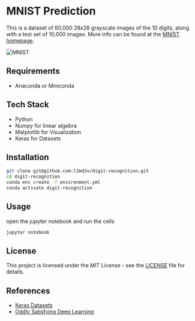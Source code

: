 # MNIST Prediction

This is a dataset of 60,000 28x28 grayscale images of the 10 digits, along with a test set of 10,000 images. More info can be found at the [MNIST homepage](http://yann.lecun.com/exdb/mnist/).

![MNIST](https://upload.wikimedia.org/wikipedia/commons/2/27/MnistExamples.png)

## Requirements

- Anaconda or Miniconda

## Tech Stack

- Python
- Numpy for linear algebra
- Matplotlib for Visualization
- Keras for Datasets

## Installation

```bash
git clone git@github.com:l2md3v/digit-recognition.git
cd digit-recognition
conda env create -f environment.yml
conda activate digit-recognition
```

## Usage

open the jupyter notebook and run the cells

```bash
jupyter notebook
```

## License

This project is licensed under the MIT License - see the [LICENSE](LICENSE) file for details.

## References

- [Keras Datasets](https://keras.io/api/datasets/mnist/)
- [Oddly Satisfying Deep Learning](https://pythonandml.github.io/dlbook/content/convolutional_neural_networks/cnn_over_mlp.html)
